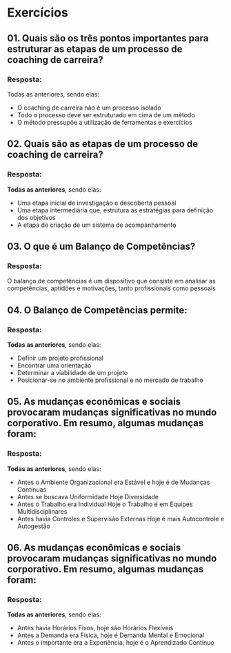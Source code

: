 # Exercícios


## 01. Quais são os três pontos importantes para estruturar as etapas de um processo de coaching de carreira?

### Resposta:
Todas as anteriores, sendo elas:
- O coaching de carreira não é um processo isolado
- Todo o processo deve ser estruturado em cima de um método
- O método pressupõe a utilização de ferramentas e exercícios


## 02. Quais são as etapas de um processo de coaching de carreira?

### Resposta:
**Todas as anteriores**, sendo elas:
- Uma etapa inicial de investigação e descoberta pessoal
- Uma etapa intermediária que, estrutura as estratégias para definição dos objetivos
- A etapa de criação de um sistema de acompanhamento

## 03. O que é um Balanço de Competências?

### Resposta:
O balanço de competências é um dispositivo que consiste em analisar as competências, aptidões e motivações, tanto profissionais como pessoais


## 04. O Balanço de Competências permite:

### Resposta:
**Todas as anteriores**, sendo elas:
- Definir um projeto profissional
- Encontrar uma orientação
- Determinar a viabilidade de um projeto
- Posicionar-se no ambiente profissional e no mercado de trabalho


## 05. As mudanças econômicas e sociais provocaram mudanças significativas no mundo corporativo. Em resumo, algumas mudanças foram:

### Resposta:
**Todas as anteriores**, sendo elas:
- Antes o Ambiente Organizacional era Estável e hoje é de Mudanças Contínuas
- Antes se buscava Uniformidade Hoje Diversidade
- Antes o Trabalho era Individual Hoje o Trabalho é em Equipes Multidisciplinares
- Antes havia Controles e Supervisão Externas Hoje é mais Autocontrole e Autogestão


## 06. As mudanças econômicas e sociais provocaram mudanças significativas no mundo corporativo. Em resumo, algumas mudanças foram:

### Resposta:
**Todas as anteriores**, sendo elas:
- Antes havia Horários Fixos, hoje são Horários Flexíveis
- Antes a Demanda era Física, hoje é Demanda Mental e Emocional
- Antes o importante era a Experiência, hoje é o Aprendizado Contínuo